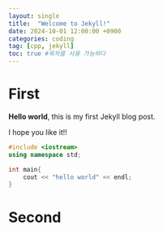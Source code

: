 ```yaml
---
layout: single
title:  "Welcome to Jekyll!"
date: 2024-10-01 12:00:00 +0900
categories: coding
tag: [cpp, jekyll]
toc: true #목차를 사용 가능하다
---
```


# First

**Hello world**, this is my first Jekyll blog post.

I hope you like it!!
```cpp
#include <iostream>
using namespace std;

int main{
    cout << "hello world" << endl;
}
```

# Second